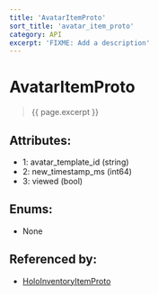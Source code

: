 ```yaml
---
title: 'AvatarItemProto'
sort_title: 'avatar_item_proto'
category: API
excerpt: 'FIXME: Add a description'
---
```


[comment]: <> (THIS PART IS GENERATED - AKA DON'T EDIT THIS PART MANUALLY)

# AvatarItemProto

> {{ page.excerpt }}

## Attributes:

- 1: avatar_template_id (string)
- 2: new_timestamp_ms (int64)
- 3: viewed (bool)

## Enums:

- None

## Referenced by:

- [HoloInventoryItemProto](../HoloInventoryItemProto/)

[comment]: <> (YOU CAN EDIT AFTER THIS)
